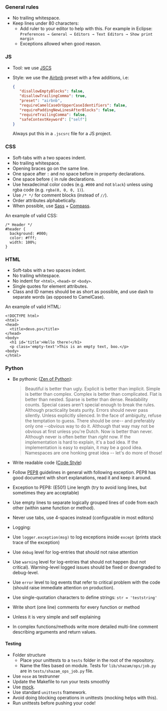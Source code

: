 ### General rules

- No trailing whitespace.
- Keep lines under 80 characters:
  - Add ruler to your editor to help with this. For example in Eclipse:
    `Preferences → General → Editors → Text Editors → Show print margin`
  - Exceptions allowed when good reason.

### JS

- Tool: we use [JSCS](http://jscs.info/)
- Style: we use the [Airbnb](https://github.com/airbnb/javascript) preset with a few additions, i.e:

    ```json
    {
       "disallowEmptyBlocks": false,
       "disallowTrailingComma": true,
       "preset": "airbnb",
       "requireCamelCaseOrUpperCaseIdentifiers": false,
       "requirePaddingNewLinesAfterBlocks": false,
       "requireTrailingComma": false,
       "safeContextKeyword": ["self"]
    }
    ```

    Always put this in a `.jscsrc` file for a JS project.

### CSS

- Soft-tabs with a two spaces indent.
- No trailing whitespace.
- Opening braces go on the same line.
- One space after `:` and no space before in property declarations.
- One space before `{` in rule declarations.
- Use hexadecimal color codes (e.g. `#000` and not `black`) unless using rgba code (e.g. `rgba(0, 0, 0, 1)`).
- Use `/* */` for comment blocks (instead of `//`).
- Order attributes alphabetically.
- When possible, use [Sass](http://sass-lang.com) + [Compass](http://compass-style.org).

An example of valid CSS:

    /* Header */
    #header {
      background: #000;
      color: #fff;
      width: 100%;
    }

### HTML

- Soft-tabs with a two spaces indent.
- No trailing whitespace.
- No indent for `<html>`, `<head>` or `<body>`.
- Single quotes for element attributes.
- Class and ID names should be as short as possible, and use dash to separate words (as opposed to CamelCase).

An example of valid HTML:

    <!DOCTYPE html>
    <html>
    <head>
      <title>devo.ps</title>
    </head>
    <body>
      <h1 id='title'>Hello there!</h1>
      <p class='empty-text'>This is an empty text, boo.</p>
    <body>
    </html>

### Python

-  Be pythonic ([Zen of Python](https://python-guide.readthedocs.org/en/latest/writing/style/#zen-of-python)):

    > Beautiful is better than ugly.
    > Explicit is better than implicit.
    > Simple is better than complex.
    > Complex is better than complicated.
    > Flat is better than nested.
    > Sparse is better than dense.
    > Readability counts.
    > Special cases aren't special enough to break the rules.
    > Although practicality beats purity.
    > Errors should never pass silently.
    > Unless explicitly silenced.
    > In the face of ambiguity, refuse the temptation to guess.
    > There should be one-- and preferably only one --obvious way to do it.
    > Although that way may not be obvious at first unless you're Dutch.
    > Now is better than never.
    > Although never is often better than *right* now.
    > If the implementation is hard to explain, it's a bad idea.
    > If the implementation is easy to explain, it may be a good idea.
    > Namespaces are one honking great idea -- let's do more of those!

-  Write readable code ([Code Style](https://python-guide.readthedocs.org/en/latest/writing/style.html))
-  Follow [PEP8](http://www.python.org/dev/peps/pep-0008) guidelines in general with following exception. PEP8 has good document with short explanations, read it and keep it around.
  -  Exception to PEP8: (E501) Line length (try to avoid long lines, but sometimes they are acceptable)
-  Use empty lines to separate logically grouped lines of code from each other (within same function or method).
-  Never use tabs, use 4-spaces instead (configurable in most editors)
-  Logging:
  -  Use `logger.exception(msg)` to log exceptions inside `except` (prints stack trace of the exception)
  -  Use `debug` level for log-entries that should not raise attention
  -  Use `warning` level for log-entries that should not happen (but not critical). Warning-level logged issues should be fixed or downgraded to debug-level.
  -  Use `error` level to log events that refer to critical problem with the code (should raise immediate attention on production).
-  Use single-quotation characters to define strings: `str = 'teststring'`
-  Write short (one line) comments for every function or method
  -  Unless it is very simple and self explaining
  -  In complex functions/methods write more detailed multi-line comment describing arguments and return values.

#### Testing 

- Folder structure
  - Place your unittests to a `tests` folder in the root of the repository.
  - Name the files based on module. Tests for `lib/shazam/ops/job.py` are in `tests/shazam_ops_job.py` file.
- Use `nose` as testrunner
- Update the Makefile to run your tests smoothly
- Use [mock](http://www.voidspace.org.uk/python/mock/).
- Use standard `unittests` framework.
- Avoid doing blocking operations in unittests (mocking helps with this).
- Run unittests before pushing your code!